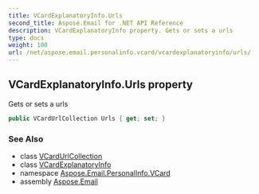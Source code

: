 ```yaml
---
title: VCardExplanatoryInfo.Urls
second_title: Aspose.Email for .NET API Reference
description: VCardExplanatoryInfo property. Gets or sets a urls
type: docs
weight: 100
url: /net/aspose.email.personalinfo.vcard/vcardexplanatoryinfo/urls/
---
```

## VCardExplanatoryInfo.Urls property

Gets or sets a urls

```csharp
public VCardUrlCollection Urls { get; set; }
```

### See Also

* class [VCardUrlCollection](../../vcardurlcollection/)
* class [VCardExplanatoryInfo](../)
* namespace [Aspose.Email.PersonalInfo.VCard](../../vcardexplanatoryinfo/)
* assembly [Aspose.Email](../../../)


